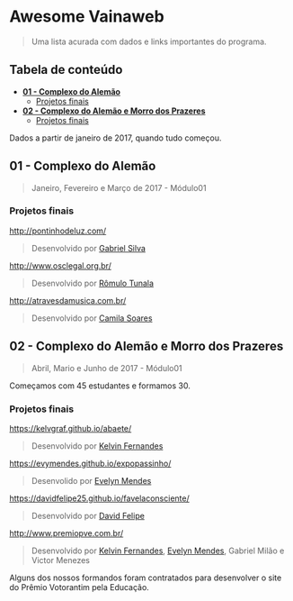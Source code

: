 # Awesome Vainaweb
> Uma lista acurada com dados e links importantes do programa.

## Tabela de conteúdo

* [**01 - Complexo do Alemão**](01---complexo-do-alemão)
    * [Projetos finais](#projetos-finais)
* [**02 - Complexo do Alemão e Morro dos Prazeres**](02---complexo-do-alemão-e-morro-dos-prazeres)
    * [Projetos finais](#projetos-finais-1)

Dados a partir de janeiro de 2017, quando tudo começou.

## 01 - Complexo do Alemão
> Janeiro, Fevereiro e Março de 2017 - Módulo01

### Projetos finais

http://pontinhodeluz.com/
> Desenvolvido por [Gabriel Silva](https://github.com/gabrielsilva90/)

http://www.osclegal.org.br/
> Desenvolvido por [Rômulo Tunala](https://github.com/romulotunala)

http://atravesdamusica.com.br/
> Desenvolvido por [Camila Soares](https://github.com/camilasoarres)

## 02 - Complexo do Alemão e Morro dos Prazeres
> Abril, Mario e Junho de 2017 - Módulo01

Começamos com 45 estudantes e formamos 30.

### Projetos finais

https://kelvgraf.github.io/abaete/
> Desenvolvido por [Kelvin Fernandes](https://kelvgraf.github.io/)

https://evymendes.github.io/expopassinho/
> Desenvolido por [Evelyn Mendes](https://evymendes.github.io/expopassinho/)

 https://davidfelipe25.github.io/favelaconsciente/
 > Desenvolvido por [David Felipe](https://davidfelipe25.github.io/)
 
http://www.premiopve.com.br/
> Desenvolvido por [Kelvin Fernandes](https://kelvgraf.github.io/), [Evelyn Mendes](https://evymendes.github.io/expopassinho/), Gabriel Milão e Victor Menezes 

Alguns dos nossos formandos foram contratados para desenvolver o site do Prêmio Votorantim pela Educação.
